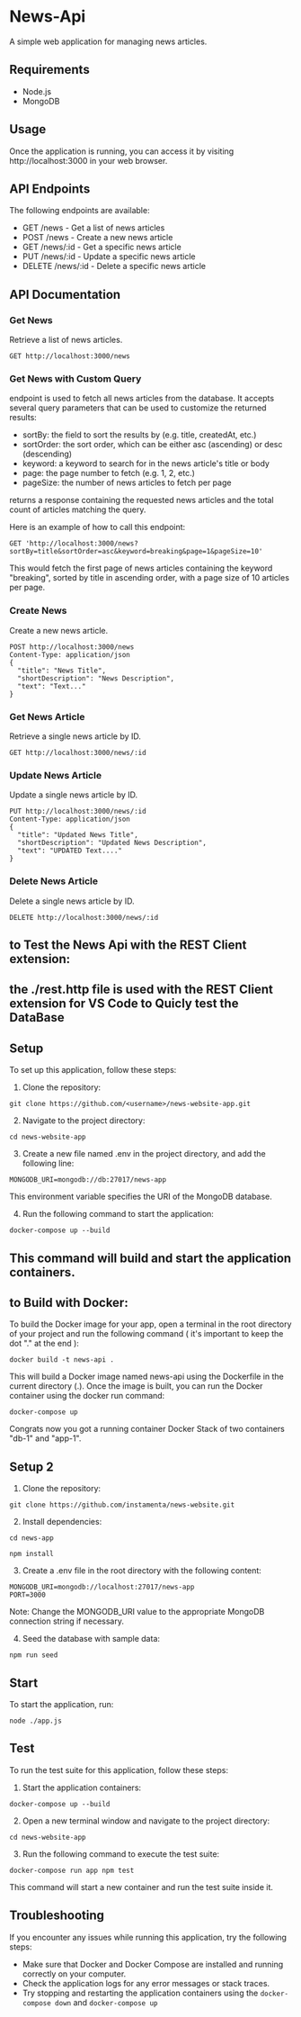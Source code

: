 # News-Api

A simple web application for managing news articles.

## Requirements

* Node.js
* MongoDB

## Usage
Once the application is running, you can access it by visiting http://localhost:3000 in your web browser.

## API Endpoints
The following endpoints are available:

* GET /news - Get a list of news articles
* POST /news - Create a new news article
* GET /news/:id - Get a specific news article
* PUT /news/:id - Update a specific news article
* DELETE /news/:id - Delete a specific news article

## API Documentation

### Get News
Retrieve a list of news articles.
```
GET http://localhost:3000/news
```
### Get News with Custom Query

endpoint is used to fetch all news articles from the database. 
It accepts several query parameters that can be used to customize the returned results:

* sortBy: the field to sort the results by (e.g. title, createdAt, etc.)
* sortOrder: the sort order, which can be either asc (ascending) or desc (descending)
* keyword: a keyword to search for in the news article's title or body
* page: the page number to fetch (e.g. 1, 2, etc.)
* pageSize: the number of news articles to fetch per page

returns a response containing the requested news articles and the total count of articles matching the query.

Here is an example of how to call this endpoint:
```
GET 'http://localhost:3000/news?sortBy=title&sortOrder=asc&keyword=breaking&page=1&pageSize=10' 
```

This would fetch the first page of news articles containing the keyword "breaking",
sorted by title in ascending order, with a page size of 10 articles per page.

### Create News

Create a new news article.
```
POST http://localhost:3000/news
Content-Type: application/json
{
  "title": "News Title",
  "shortDescription": "News Description",
  "text": "Text..."
}
```
### Get News Article
Retrieve a single news article by ID.
```
GET http://localhost:3000/news/:id
```
### Update News Article
Update a single news article by ID.
```
PUT http://localhost:3000/news/:id
Content-Type: application/json
{
  "title": "Updated News Title",
  "shortDescription": "Updated News Description",
  "text": "UPDATED Text...."
}
```
### Delete News Article
Delete a single news article by ID.
```
DELETE http://localhost:3000/news/:id
```

## to Test the News Api with the REST Client extension: 

the ./rest.http file is used with the REST Client extension for VS Code to Quicly test the DataBase
----------------
## Setup
To set up this application, follow these steps:

1. Clone the repository:

```
git clone https://github.com/<username>/news-website-app.git
```
2. Navigate to the project directory:

```
cd news-website-app
```
3. Create a new file named .env in the project directory, and add the following line:

```
MONGODB_URI=mongodb://db:27017/news-app
```
This environment variable specifies the URI of the MongoDB database.

4. Run the following command to start the application:

```
docker-compose up --build
```
This command will build and start the application containers.
  ------------------------
## to Build with Docker: 

To build the Docker image for your app, open a terminal in the root directory of 
your project and run the following command ( it's important to keep the dot "." at the end ):
```
docker build -t news-api .
```
This will build a Docker image named news-api using the Dockerfile in the current directory (.). 
Once the image is built, you can run the Docker container using the docker run command:
```
docker-compose up
```
Congrats now you got a running container Docker Stack of two containers 
"db-1" and "app-1".

## Setup 2

1. Clone the repository:
```
git clone https://github.com/instamenta/news-website.git
```
2. Install dependencies:
```
cd news-app
```
```
npm install
```
3. Create a .env file in the root directory with the following content:
```
MONGODB_URI=mongodb://localhost:27017/news-app
PORT=3000
```
Note: Change the MONGODB_URI value to the appropriate MongoDB connection string if necessary.

4. Seed the database with sample data:
```
npm run seed
```
## Start
To start the application, run:
```
node ./app.js
```
## Test

To run the test suite for this application, follow these steps:

1. Start the application containers:
```
docker-compose up --build
```

2. Open a new terminal window and navigate to the project directory:
```
cd news-website-app
```
3. Run the following command to execute the test suite:
```
docker-compose run app npm test
```
This command will start a new container and run the test suite inside it.


## Troubleshooting
If you encounter any issues while running this application, try the following steps:

* Make sure that Docker and Docker Compose are installed and running correctly on your computer.
* Check the application logs for any error messages or stack traces.
* Try stopping and restarting the application containers using the `docker-compose down` and `docker-compose up`
